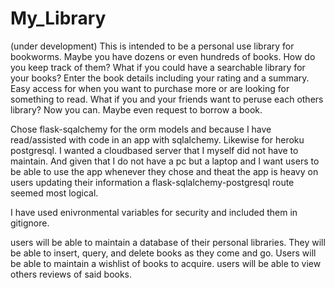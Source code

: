 # My_Library 
(under development)
This is intended to be a personal use library for bookworms.  Maybe you have dozens or even hundreds of books.  How do you keep track of them?
What if you could have a searchable library for your books?  Enter the book details including your rating and a summary.
Easy access for when you want to purchase more or are looking for something to read. 
What if you and your friends want to peruse each others library?  Now you can. Maybe even request to borrow a book.

Chose flask-sqalchemy for the orm models and because I have read/assisted with code in an app with sqlalchemy. Likewise for heroku postgresql. I wanted a cloudbased server that I myself did not have to maintain. And given that I do not have a pc but a laptop and I want users to be able to use the app whenever they chose and theat the app is heavy on users updating their information a flask-sqlalchemy-postgresql route seemed most logical.

I have used enivronmental variables for security and included them in gitignore.

users will be able to maintain a database of their personal libraries.  They will be able to insert, query, and delete books as they come and go.
Users will be able to maintain a wishlist of books to acquire.
users will be able to view others reviews of said books.
